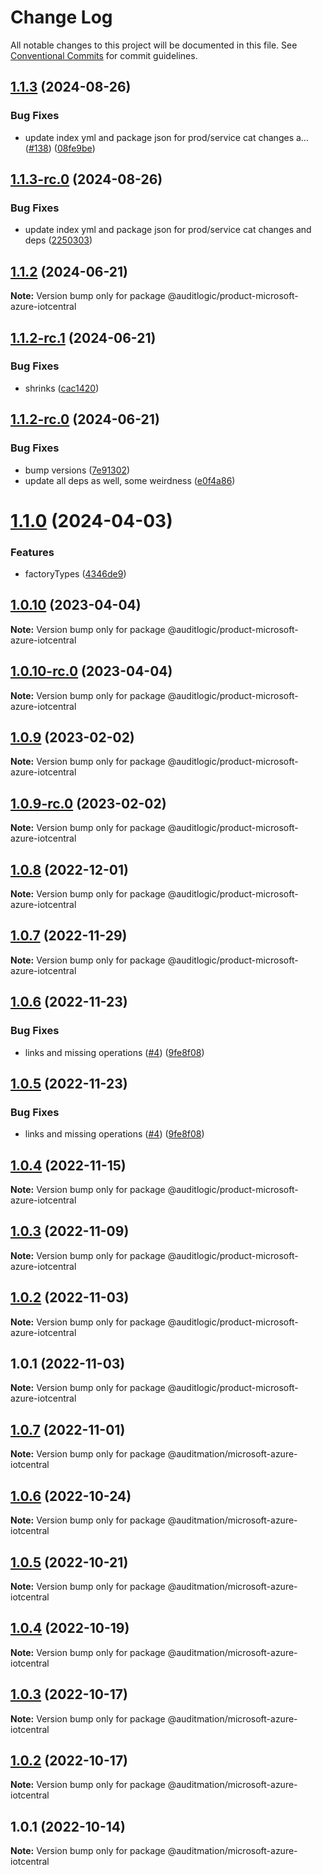# Change Log

All notable changes to this project will be documented in this file.
See [Conventional Commits](https://conventionalcommits.org) for commit guidelines.

## [1.1.3](https://github.com/auditlogic/product/compare/@auditlogic/product-microsoft-azure-iotcentral@1.1.2...@auditlogic/product-microsoft-azure-iotcentral@1.1.3) (2024-08-26)


### Bug Fixes

* update index yml and package json for prod/service cat changes a… ([#138](https://github.com/auditlogic/product/issues/138)) ([08fe9be](https://github.com/auditlogic/product/commit/08fe9beb1c8457462a19bc69caa02e6212d97e1a))





## [1.1.3-rc.0](https://github.com/auditlogic/product/compare/@auditlogic/product-microsoft-azure-iotcentral@1.1.2...@auditlogic/product-microsoft-azure-iotcentral@1.1.3-rc.0) (2024-08-26)


### Bug Fixes

* update index yml and package json for prod/service cat changes and deps ([2250303](https://github.com/auditlogic/product/commit/225030363a363608240135b7ebed386b28f01e4b))





## [1.1.2](https://github.com/auditlogic/product/compare/@auditlogic/product-microsoft-azure-iotcentral@1.1.2-rc.1...@auditlogic/product-microsoft-azure-iotcentral@1.1.2) (2024-06-21)

**Note:** Version bump only for package @auditlogic/product-microsoft-azure-iotcentral





## [1.1.2-rc.1](https://github.com/auditlogic/product/compare/@auditlogic/product-microsoft-azure-iotcentral@1.1.2-rc.0...@auditlogic/product-microsoft-azure-iotcentral@1.1.2-rc.1) (2024-06-21)


### Bug Fixes

* shrinks ([cac1420](https://github.com/auditlogic/product/commit/cac14200fefcd8183ab69fe89a47bd3f70f563e9))





## [1.1.2-rc.0](https://github.com/auditlogic/product/compare/@auditlogic/product-microsoft-azure-iotcentral@1.1.0...@auditlogic/product-microsoft-azure-iotcentral@1.1.2-rc.0) (2024-06-21)


### Bug Fixes

* bump versions ([7e91302](https://github.com/auditlogic/product/commit/7e913023b8b312150ed7762c32fbbe616be71de5))
* update all deps as well, some weirdness ([e0f4a86](https://github.com/auditlogic/product/commit/e0f4a864714e2d3de6bbf3da014d5312fe53be2f))





# [1.1.0](https://github.com/auditlogic/product/compare/@auditlogic/product-microsoft-azure-iotcentral@1.0.10...@auditlogic/product-microsoft-azure-iotcentral@1.1.0) (2024-04-03)


### Features

* factoryTypes ([4346de9](https://github.com/auditlogic/product/commit/4346de92693aee892fccf725338ffc7b80ab182b))





## [1.0.10](https://github.com/auditlogic/product/compare/@auditlogic/product-microsoft-azure-iotcentral@1.0.9...@auditlogic/product-microsoft-azure-iotcentral@1.0.10) (2023-04-04)

**Note:** Version bump only for package @auditlogic/product-microsoft-azure-iotcentral





## [1.0.10-rc.0](https://github.com/auditlogic/product/compare/@auditlogic/product-microsoft-azure-iotcentral@1.0.9...@auditlogic/product-microsoft-azure-iotcentral@1.0.10-rc.0) (2023-04-04)

**Note:** Version bump only for package @auditlogic/product-microsoft-azure-iotcentral





## [1.0.9](https://github.com/auditlogic/product/compare/@auditlogic/product-microsoft-azure-iotcentral@1.0.8...@auditlogic/product-microsoft-azure-iotcentral@1.0.9) (2023-02-02)

**Note:** Version bump only for package @auditlogic/product-microsoft-azure-iotcentral





## [1.0.9-rc.0](https://github.com/auditlogic/product/compare/@auditlogic/product-microsoft-azure-iotcentral@1.0.8...@auditlogic/product-microsoft-azure-iotcentral@1.0.9-rc.0) (2023-02-02)

**Note:** Version bump only for package @auditlogic/product-microsoft-azure-iotcentral





## [1.0.8](https://github.com/auditlogic/product/compare/@auditlogic/product-microsoft-azure-iotcentral@1.0.7...@auditlogic/product-microsoft-azure-iotcentral@1.0.8) (2022-12-01)

**Note:** Version bump only for package @auditlogic/product-microsoft-azure-iotcentral





## [1.0.7](https://github.com/auditlogic/product/compare/@auditlogic/product-microsoft-azure-iotcentral@1.0.6...@auditlogic/product-microsoft-azure-iotcentral@1.0.7) (2022-11-29)

**Note:** Version bump only for package @auditlogic/product-microsoft-azure-iotcentral





## [1.0.6](https://github.com/auditlogic/product/compare/@auditlogic/product-microsoft-azure-iotcentral@1.0.4...@auditlogic/product-microsoft-azure-iotcentral@1.0.6) (2022-11-23)


### Bug Fixes

* links and missing operations ([#4](https://github.com/auditlogic/product/issues/4)) ([9fe8f08](https://github.com/auditlogic/product/commit/9fe8f08fe7c57fdb79f991ac35bd6ac2e7dcad38))





## [1.0.5](https://github.com/auditlogic/product/compare/@auditlogic/product-microsoft-azure-iotcentral@1.0.4...@auditlogic/product-microsoft-azure-iotcentral@1.0.5) (2022-11-23)


### Bug Fixes

* links and missing operations ([#4](https://github.com/auditlogic/product/issues/4)) ([9fe8f08](https://github.com/auditlogic/product/commit/9fe8f08fe7c57fdb79f991ac35bd6ac2e7dcad38))





## [1.0.4](https://github.com/auditlogic/product/compare/@auditlogic/product-microsoft-azure-iotcentral@1.0.3...@auditlogic/product-microsoft-azure-iotcentral@1.0.4) (2022-11-15)

**Note:** Version bump only for package @auditlogic/product-microsoft-azure-iotcentral





## [1.0.3](https://github.com/auditlogic/product/compare/@auditlogic/product-microsoft-azure-iotcentral@1.0.2...@auditlogic/product-microsoft-azure-iotcentral@1.0.3) (2022-11-09)

**Note:** Version bump only for package @auditlogic/product-microsoft-azure-iotcentral





## [1.0.2](https://github.com/auditlogic/product/compare/@auditlogic/product-microsoft-azure-iotcentral@1.0.1...@auditlogic/product-microsoft-azure-iotcentral@1.0.2) (2022-11-03)

**Note:** Version bump only for package @auditlogic/product-microsoft-azure-iotcentral





## 1.0.1 (2022-11-03)

**Note:** Version bump only for package @auditlogic/product-microsoft-azure-iotcentral





## [1.0.7](https://github.com/auditmation/store-content/compare/@auditmation/microsoft-azure-iotcentral@1.0.6...@auditmation/microsoft-azure-iotcentral@1.0.7) (2022-11-01)

**Note:** Version bump only for package @auditmation/microsoft-azure-iotcentral





## [1.0.6](https://github.com/auditmation/store-content/compare/@auditmation/microsoft-azure-iotcentral@1.0.5...@auditmation/microsoft-azure-iotcentral@1.0.6) (2022-10-24)

**Note:** Version bump only for package @auditmation/microsoft-azure-iotcentral





## [1.0.5](https://github.com/auditmation/store-content/compare/@auditmation/microsoft-azure-iotcentral@1.0.4...@auditmation/microsoft-azure-iotcentral@1.0.5) (2022-10-21)

**Note:** Version bump only for package @auditmation/microsoft-azure-iotcentral





## [1.0.4](https://github.com/auditmation/store-content/compare/@auditmation/microsoft-azure-iotcentral@1.0.3...@auditmation/microsoft-azure-iotcentral@1.0.4) (2022-10-19)

**Note:** Version bump only for package @auditmation/microsoft-azure-iotcentral





## [1.0.3](https://github.com/auditmation/store-content/compare/@auditmation/microsoft-azure-iotcentral@1.0.2...@auditmation/microsoft-azure-iotcentral@1.0.3) (2022-10-17)

**Note:** Version bump only for package @auditmation/microsoft-azure-iotcentral





## [1.0.2](https://github.com/auditmation/store-content/compare/@auditmation/microsoft-azure-iotcentral@1.0.1...@auditmation/microsoft-azure-iotcentral@1.0.2) (2022-10-17)

**Note:** Version bump only for package @auditmation/microsoft-azure-iotcentral





## 1.0.1 (2022-10-14)

**Note:** Version bump only for package @auditmation/microsoft-azure-iotcentral
